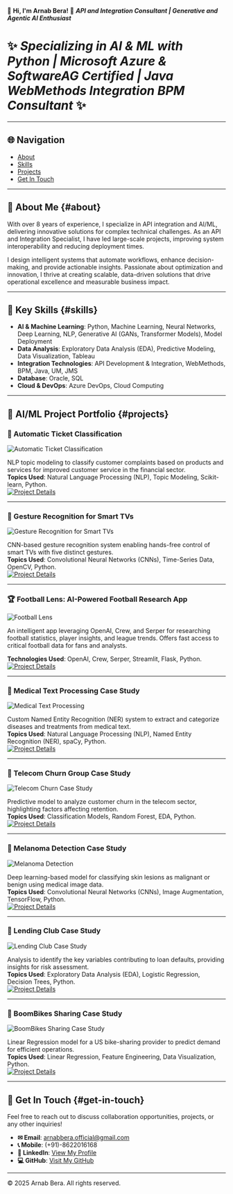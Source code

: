 👋 **Hi, I'm Arnab Bera!**
🎯 ***API and Integration Consultant | Generative and Agentic AI Enthusiast***
# ✨ ***Specializing in AI & ML with Python | Microsoft Azure & SoftwareAG Certified | Java WebMethods Integration BPM Consultant*** ✨

---

## 🌐 Navigation
- [About](#about)
- [Skills](#skills)
- [Projects](#projects)
- [Get In Touch](#get-in-touch)

---

## 🚀 About Me {#about}

With over 8 years of experience, I specialize in API integration and AI/ML, delivering innovative solutions for complex technical challenges. As an API and Integration Specialist, I have led large-scale projects, improving system interoperability and reducing deployment times.

I design intelligent systems that automate workflows, enhance decision-making, and provide actionable insights. Passionate about optimization and innovation, I thrive at creating scalable, data-driven solutions that drive operational excellence and measurable business impact.

---

## 🔧 Key Skills {#skills}

- **AI & Machine Learning**: Python, Machine Learning, Neural Networks, Deep Learning, NLP, Generative AI (GANs, Transformer Models), Model Deployment
- **Data Analysis**: Exploratory Data Analysis (EDA), Predictive Modeling, Data Visualization, Tableau
- **Integration Technologies**: API Development & Integration, WebMethods, BPM, Java, UM, JMS
- **Database**: Oracle, SQL
- **Cloud & DevOps**: Azure DevOps, Cloud Computing

---

## 🔄 AI/ML Project Portfolio {#projects}

### 🔹 Automatic Ticket Classification

![Automatic Ticket Classification](assets/img/automatic_ticket_classification.webp)

NLP topic modeling to classify customer complaints based on products and services for improved customer service in the financial sector.  
**Topics Used**: Natural Language Processing (NLP), Topic Modeling, Scikit-learn, Python.  
[![Project Details](https://img.shields.io/badge/Click_for_Project_Details-blue?style=for-the-badge&logo=GitHub&labelColor=grey)](https://github.com/arnabberawork/Automatic-Ticket-Classification)

---

### 🔹 Gesture Recognition for Smart TVs

![Gesture Recognition for Smart TVs](assets/img/gesture_recognition.jpg)

CNN-based gesture recognition system enabling hands-free control of smart TVs with five distinct gestures.  
**Topics Used**: Convolutional Neural Networks (CNNs), Time-Series Data, OpenCV, Python.  
[![Project Details](https://img.shields.io/badge/Click_for_Project_Details-blue?style=for-the-badge&logo=GitHub&labelColor=grey)](https://github.com/arnabberawork/Gesture-Recognition-Project)

---

### 🏆 Football Lens: AI-Powered Football Research App

![Football Lens](assets/img/football_lens.webp)

An intelligent app leveraging OpenAI, Crew, and Serper for researching football statistics, player insights, and league trends. Offers fast access to critical football data for fans and analysts.

**Technologies Used**: OpenAI, Crew, Serper, Streamlit, Flask, Python.  
[![Project Details](https://img.shields.io/badge/Click_for_Project_Details-blue?style=for-the-badge&logo=GitHub&labelColor=grey)](https://github.com/arnabberawork/Football-Lens-Research-App)

---

### 🔹 Medical Text Processing Case Study

![Medical Text Processing](assets/img/medical_text.jpg)

Custom Named Entity Recognition (NER) system to extract and categorize diseases and treatments from medical text.  
**Topics Used**: Natural Language Processing (NLP), Named Entity Recognition (NER), spaCy, Python.  
[![Project Details](https://img.shields.io/badge/Click_for_Project_Details-blue?style=for-the-badge&logo=GitHub&labelColor=grey)](https://github.com/arnabberawork/Syntactic-Processing-Assignment)

---

### 🔹 Telecom Churn Group Case Study

![Telecom Churn Case Study](assets/img/telecom_churn.webp)

Predictive model to analyze customer churn in the telecom sector, highlighting factors affecting retention.  
**Topics Used**: Classification Models, Random Forest, EDA, Python.  
[![Project Details](https://img.shields.io/badge/Click_for_Project_Details-blue?style=for-the-badge&logo=GitHub&labelColor=grey)](https://github.com/arnabberawork/Telecom-Churn-Group-Case-Study)

---

### 🔹 Melanoma Detection Case Study

![Melanoma Detection](assets/img/melanoma_detection.webp)

Deep learning-based model for classifying skin lesions as malignant or benign using medical image data.  
**Topics Used**: Convolutional Neural Networks (CNNs), Image Augmentation, TensorFlow, Python.  
[![Project Details](https://img.shields.io/badge/Click_for_Project_Details-blue?style=for-the-badge&logo=GitHub&labelColor=grey)](https://github.com/arnabberawork/Melanoma-Detection-Assignment)

---

### 🔹 Lending Club Case Study

![Lending Club Case Study](assets/img/Lending_Club_Case_Study.webp)

Analysis to identify the key variables contributing to loan defaults, providing insights for risk assessment.  
**Topics Used**: Exploratory Data Analysis (EDA), Logistic Regression, Decision Trees, Python.  
[![Project Details](https://img.shields.io/badge/Click_for_Project_Details-blue?style=for-the-badge&logo=GitHub&labelColor=grey)](https://github.com/arnabberawork/LendingClubCaseStudy)

---

### 🔹 BoomBikes Sharing Case Study

![BoomBikes Sharing Case Study](assets/img/boom_bikes.webp)

Linear Regression model for a US bike-sharing provider to predict demand for efficient operations.  
**Topics Used**: Linear Regression, Feature Engineering, Data Visualization, Python.  
[![Project Details](https://img.shields.io/badge/Click_for_Project_Details-blue?style=for-the-badge&logo=GitHub&labelColor=grey)](https://github.com/arnabberawork/BoomBikesSharingCaseStudy)

---

## 📢 Get In Touch {#get-in-touch}

Feel free to reach out to discuss collaboration opportunities, projects, or any other inquiries!

- **✉ Email**: [arnabbera.official@gmail.com](mailto:arnabbera.official@gmail.com)  
- **📞 Mobile**: (+91)-8622016168  
- **👤 LinkedIn**: [View My Profile](https://www.linkedin.com/in/arnabberawork)  
- **💻 GitHub**: [Visit My GitHub](https://github.com/arnabberawork)

---

&copy; 2025 Arnab Bera. All rights reserved.
